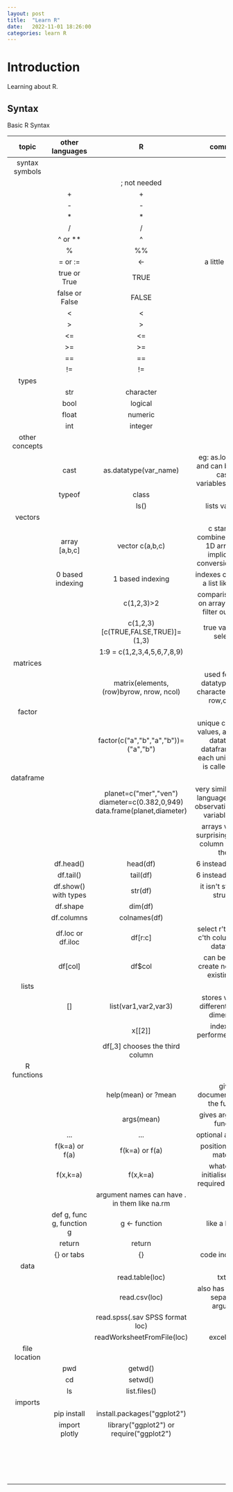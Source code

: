 ```yaml
---
layout: post
title:  "Learn R"
date:   2022-11-01 18:26:00
categories: learn R
---
```


# Introduction

Learning about R.

## Syntax

Basic R Syntax

|topic|other languages|R|comments|
|:---:|:---:|:---:|:---:|
|syntax symbols|
|||; not needed|
||+|+|
||-|-|
||*|*|
||/|/|
||^ or **|^|
||%|%%|
||= or :=|<-|a little strange|
||true or True|TRUE|
||false or False|FALSE|
||<|<|
||>|>|
||<=|<=|
||>=|>=|
||==|==|
||!=|!=|
|types|
||str|character|
||bool|logical|
||float|numeric|
||int|integer|
|other concepts|
||cast|as.datatype(var_name)|eg: as.logical("i"), and can be used to cast df variables(columns)|
||typeof|class|
|||ls()|lists variables|
|vectors|
||array [a,b,c]|vector c(a,b,c)|c stands for combine - this is a 1D array, and implicit type conversion is done|
||0 based indexing|1 based indexing|indexes can also be a list like c(1,2)|
|||c(1,2,3)>2|comparison works on arrays and can filter out values|
|||c(1,2,3)[c(TRUE,FALSE,TRUE)]=(1,3)|true values are selected|
|||1:9 = c(1,2,3,4,5,6,7,8,9)|
|matrices|
|||matrix(elements, (row)byrow, nrow, ncol)|used for same datatypes (even character) and has row,column|
|factor|
|||factor(c("a","b","a","b"))=("a","b")|unique categorical values, an inferred datatype in dataframes, and each unique value is called a label|
|dataframe|
|||planet=c("mer","ven") diameter=c(0.382,0,949) data.frame(planet,diameter)|very similar to other languages and has observations(rows), variables(cols)|
||||arrays variables surprisingly acts as column names of the df|
||df.head()|head(df)|6 instead of 5 rows|
||df.tail()|tail(df)|6 instead of 5 rows|
||df.show() with types|str(df)|it isn't string, it is structure|
||df.shape|dim(df)|
||df.columns|colnames(df)|
||df.loc or df.iloc|df[r:c]|select r'th row and c'th column of the dataframe|
||df[col]|df$col|can be used to create new or edit existing cols|
|lists|
||[]|list(var1,var2,var3)|stores values of different types or dimensions|
|||x[[2]]|indexing is performed using []|
|||df[,3] chooses the third column|
|R functions|
|||help(mean) or ?mean|gives documentation for the function|
|||args(mean)|gives args for the function|
||...|...|optional arguments|
||f(k=a) or f(a)|f(k=a) or f(a)|position or name matching|
||f(x,k=a)|f(x,k=a)|whatever is initialised isn't a required argument|
|||argument names can have . in them like na.rm|
||def g, func g, function g|g <- function|like a lambda|
||return|return|
||{} or tabs|{}|code indentation|
|data|
|||read.table(loc)|txt file|
|||read.csv(loc)|also has a sep (i.e. separator) argument|
|||read.spss(.sav SPSS format loc)|
|||readWorksheetFromFile(loc)|excel sheet|
|file location|
||pwd|getwd()|
||cd|setwd()|
||ls|list.files()|
|imports|
||pip install|install.packages("ggplot2")|
||import plotly|library("ggplot2") or require("ggplot2")|
||||
||||
||||
||||
||||
||||
||||
||||
||||
||||
||||
||||
||||
||||
||||
||||
||||
